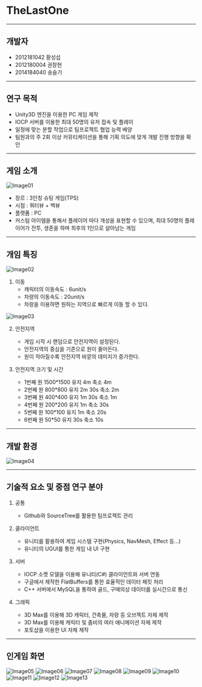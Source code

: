 # TheLastOne

----------
개발자
----------
+ 2012181042 황성섭
+ 2012180004 권창현
+ 2014184040 송슬기

---------
연구 목적
---------
+ Unity3D 엔진을 이용한 PC 게임 제작
+ IOCP 서버를 이용한 최대 50명의 유저 접속 및 플레이
+ 일정에 맞는 분할 작업으로 팀프로젝트 협업 능력 배양
+ 팀원과의 주 2회 이상 커뮤티케이션을 통해 기획 의도에 맞게 개발 진행 방향을 확인

---------
게임 소개
---------
![Image01](https://i.imgur.com/2erj7tM.png)
+ 장르 : 3인칭 슈팅 게임(TPS)
+ 시점 : 쿼터뷰 + 백뷰
+ 플랫폼 : PC
+ 커스텀 아이템을 통해서 플레이어 마다 개성을 표현할 수 있으며, 최대 50명의 플레이어가 전투, 생존을 하며 최후의 1인으로 살아남는 게임

---------
개임 특징
---------
![Image02](https://i.imgur.com/zLsZ7rJ.png)
1. 이동
    + 캐릭터의 이동속도 : 6unit/s
    + 차량의 이동속도 : 20unit/s
    + 차랑을 이용하면 원하는 지역으로 빠르게 이동 할 수 있다.
    
![Image03](https://i.imgur.com/JcF4WGR.png)

2. 안전지역
    + 게임 시작 시 랜덤으로 안전지역이 설정된다.
    + 안전지역의 중심을 기준으로 원이 줄어든다.
    + 원이 작아질수록 안전지역 바깥의 데미지가 증가한다.

3. 안전지역 크기 및 시간
    + 1번째 원 1500*1500 유지 4m     축소 4m
    + 2번째 원  800*800  유지 2m 30s 축소 2m
    + 3번째 원  400*400  유지 1m 30s 축소 1m
    + 4번째 원  200*200  유지 1m     축소 30s
    + 5번째 원  100*100  유지 1m    축소 20s
    + 6번째 원   50*50   유지 30s   축소 10s

---------
개발 환경
---------
![Image04](https://i.imgur.com/jG7qnw0.png)

---------
기술적 요소 및 중점 연구 분야
---------
 1. 공통
    + Github와 SourceTree를 활용한 팀프로젝트 관리

 2. 클라이언트
    + 유니티를 활용하여 게임 시스템 구현(Physics, NavMesh, Effect 등...)
    + 유니티의 UGUI를 통한 게임 내 UI 구현

 3. 서버
    + IOCP 소켓 모델을 이용해 유니티(C#) 클라이언트와 서버 연동
    + 구글에서 제작한 FlatBuffers를 통한 효율적인 데이터 패킷 처리
    + C++ 서버에서 MySQL을 통하여 골드, 구매의상 데이터를 실시간으로 통신

 4. 그래픽
    + 3D Max를 이용해 3D 캐릭터, 건축물, 차량 등 오브젝트 자체 제작
    + 3D Max를 이용해 캐릭터 및 좀비의 여러 애니메이션 자체 제작
    + 포토샵을 이용한 UI 자체 제작

---------
인게임 화면
---------
![Image05](https://github.com/WindowsHyun/TheLastOne/raw/Server/Document/InGameImage/inGame.png)
![Image06](https://github.com/WindowsHyun/TheLastOne/raw/Server/Document/InGameImage/ingame1.png)
![Image07](https://github.com/WindowsHyun/TheLastOne/raw/Server/Document/InGameImage/ingame2.png)
![Image08](https://github.com/WindowsHyun/TheLastOne/raw/Server/Document/InGameImage/ingame3.png)
![Image09](https://github.com/WindowsHyun/TheLastOne/raw/Server/Document/InGameImage/ingame4.png)
![Image10](https://github.com/WindowsHyun/TheLastOne/raw/Server/Document/InGameImage/ingame5.png)
![Image11](https://github.com/WindowsHyun/TheLastOne/raw/Server/Document/InGameImage/inventory.png)
![Image12](https://github.com/WindowsHyun/TheLastOne/raw/Server/Document/InGameImage/Car.png)
![Image13](https://github.com/WindowsHyun/TheLastOne/raw/Server/Document/InGameImage/map.png)

